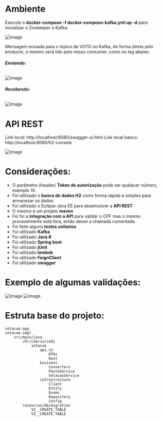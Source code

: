 
# Ambiente 
Execute o  **docker-compose -f docker-compose-kafka.yml up -d** para inicializar o Zookeeper e Kafka.

![image](https://user-images.githubusercontent.com/37228699/212746503-f3823746-2c65-4943-a727-e0d2993897d3.png)

Mensagem enviada para o tópico de VOTO no Kafka, de forma direta pelo producer, o mesmo será lido pelo nosso consumer, como no log abaixo:

###### **Enviando:**
![image](https://user-images.githubusercontent.com/37228699/212748597-3f64b99a-29a4-4cf1-8bd3-331fd1442fd5.png)


###### **Recebendo:**
![image](https://user-images.githubusercontent.com/37228699/212747036-3a440cb2-e433-4856-9ca5-5d7b43e3f4a9.png)

#  API REST

Link local: http://localhost:8080/swagger-ui.html
Link local banco: http://localhost:8080/h2-console

![image](https://user-images.githubusercontent.com/37228699/210102680-b0faeff8-a0fb-42f2-96a9-8decea9e19b4.png)


# Considerações:

* O parâmetro (header) **Token de autorização** pode ser qualquer número, exemplo 10.
* Foi utilizado o **banco de dados H2** como forma rápida e simples para armanezar os dados 
* Foi utilizado o Eclipse Java EE para desenvolver a **API REST**
* O mesmo é um projeto **maven** 
* Foi foi a **integração com a API** para validar o CPF mas o mesmo provavelmente está fora, então deixei a chamada comentada 
* Foi feito alguns **testes unitarios** 
* Foi utilizado **Kafka** 
* Foi utilizado **Java 8** 
* Foi utilizado **Spring boot** 
* Foi utilizado **jUnit** 
* Foi utilizado **lombok** 
* Foi utilizado **FeignClient**
* Foi utilizado **swagger**

# Exemplo de algumas validações: 

![image](https://user-images.githubusercontent.com/37228699/210086590-7a7b1b6b-38d4-4119-8128-54ab93a6399d.png)
![image](https://user-images.githubusercontent.com/37228699/210087108-7ef10799-49d0-48dc-97ec-0490b5880537.png)


# Estruta base do projeto:

```
votacao-app
votacao-impl
	src/main/java
		/br/com/sicredi
			votacao
				api.v1
					DTOs
					Rest	
				business
					Converters
					PautaService
					VotacaoService
				infrastructure
					Client
					Entity
					Enums
					Repository
					Config
		resources/db/migration
			V2__CREATE_TABLE
			V3__CREATE_TABLE
```

